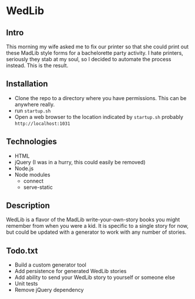 # WedLib

## Intro
This morning my wife asked me to fix our printer so that she could print out these MadLib style forms for a bachelorette party activity.  I hate printers, seriously they stab at my soul, so I decided to automate the process instead.  This is the result.

## Installation
 - Clone the repo to a directory where you have permissions.  This can be anywhere really.
 - run `startup.sh`
 - Open a web browser to the location indicated by `startup.sh` probably `http://localhost:1031`

## Technologies
 - HTML
 - jQuery (I was in a hurry, this could easily be removed)
 - Node.js
 - Node modules
    - connect
    - serve-static

## Description
WedLib is a flavor of the MadLib write-your-own-story books you might remember from when you were a kid.  It is specific to a single story for now, but could be updated with a generator to work with any number of stories.

## Todo.txt
 - Build a custom generator tool
 - Add persistence for generated WedLib stories
 - Add ability to send your WedLib story to yourself or someone else
 - Unit tests
 - Remove jQuery dependency
